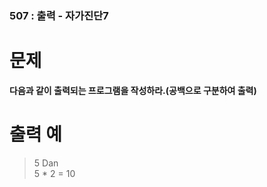 ### 507 : 출력 - 자가진단7

# 문제
**다음과 같이 출력되는 프로그램을 작성하라.(공백으로 구분하여 출력)**

# 출력 예
>5 Dan<br>
>5 * 2 = 10
